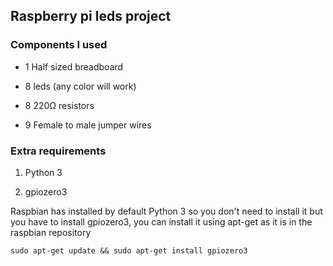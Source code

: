 ## Raspberry pi leds  project

### Components I used

-  1 Half sized breadboard

-  8 leds (any color will work)

-  8 220Ω resistors

-  9  Female to male jumper wires

### Extra requirements 

1. Python 3 

2. gpiozero3

Raspbian has installed by default Python 3 so you don't need to install it but you have to install gpiozero3, you can install it using apt-get as it is in the raspbian repository 

`sudo apt-get update && sudo apt-get install gpiozero3`



 

